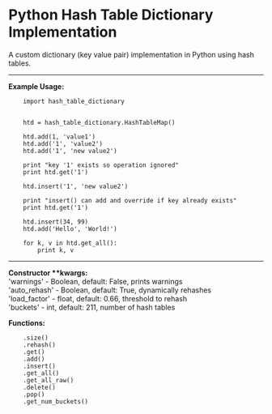 Python Hash Table Dictionary Implementation
===========================================

A custom dictionary (key value pair) implementation in Python using hash tables.

<hr>
<b>Example Usage:</b><br>

        import hash_table_dictionary


        htd = hash_table_dictionary.HashTableMap()

        htd.add(1, 'value1')
        htd.add('1', 'value2')
        htd.add('1', 'new value2')

        print "key '1' exists so operation ignored"
        print htd.get('1')

        htd.insert('1', 'new value2')

        print "insert() can add and override if key already exists"
        print htd.get('1')

        htd.insert(34, 99)
        htd.add('Hello', 'World!')

        for k, v in htd.get_all():
            print k, v

<hr>
<b>Constructor **kwargs:</b><br>
'warnings' - Boolean, default: False, prints warnings<br>
'auto_rehash' - Boolean, default: True, dynamically rehashes<br>
'load_factor' - float, default: 0.66, threshold to rehash<br>
'buckets' - int, default: 211, number of hash tables<br>

<b>Functions:</b>

        .size()
        .rehash()
        .get()
        .add()
        .insert()
        .get_all()
        .get_all_raw()
        .delete()
        .pop()
        .get_num_buckets()

